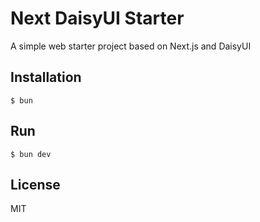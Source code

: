 # Next DaisyUI Starter

A simple web starter project based on Next.js and DaisyUI

## Installation

```
$ bun
```

## Run

```
$ bun dev
```

## License

MIT
